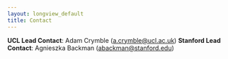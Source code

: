 ```yaml
---
layout: longview_default
title: Contact
---
```


**UCL Lead Contact**: Adam Crymble (a.crymble@ucl.ac.uk)
**Stanford Lead Contact**: Agnieszka Backman (abackman@stanford.edu)
